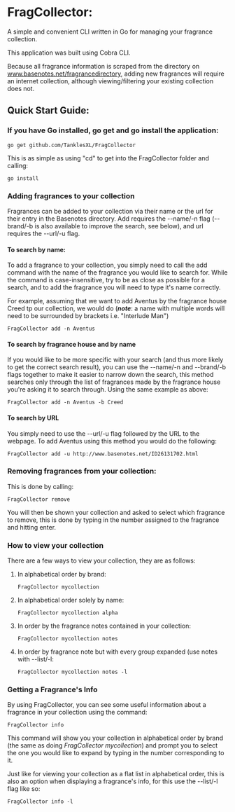 # FragCollector: 

A simple and convenient CLI written in Go for managing your fragrance collection. 

This application was built using Cobra CLI.

Because all fragrance information is scraped from the directory on www.basenotes.net/fragrancedirectory, adding new fragrances will require an internet collection, although viewing/filtering your existing collection does not.

## Quick Start Guide:

### If you have Go installed, go get and go install the application: 

```
go get github.com/TanklesXL/FragCollector
```

This is as simple as using "cd" to get into the FragCollector folder and calling:

```
go install
```

 ### Adding fragrances to your collection

Fragrances can be added to your collection via their name or the url for their entry in the Basenotes directory. Add requires the --name/-n flag (--brand/-b is also available to improve the search, see below), and url requires the --url/-u flag.

#### To search by name:

To add a fragrance to your collection, you simply need to call the add command with the name of the fragrance you would like to search for. While the command is case-insensitive, try to be as close as possible for a search, and to add the  fragrance you will need to type it's name correctly.

For example, assuming that we want to add Aventus by the fragrance house Creed tp our collection, we would do (***note***: a name with multiple words will need to be surrounded by brackets i.e. "Interlude Man")

```
FragCollector add -n Aventus
```

#### To search by fragrance house and by name

If you would like to be more specific with your search (and thus more likely to get the correct search result), you can use the --name/-n and --brand/-b flags together to make it easier to narrow down the search, this method  searches only through the list of fragrances made by the fragrance house you're asking it to search through. Using the same example as above:

```
FragCollector add -n Aventus -b Creed
```

#### To search by URL

You simply need to use the --url/-u flag followed by the URL to the webpage. To add Aventus using this method you would do the following:

```
FragCollector add -u http://www.basenotes.net/ID26131702.html
```

### Removing fragrances from your collection:

This is done by calling:

```
FragCollector remove
```

You will then be shown your collection and asked to select which fragrance to remove, this is done by typing in the number assigned to the fragrance and hitting enter.

### How to view your collection

There are a few ways to view your collection, they are as follows:

1. In alphabetical order by brand:

   ```
   FragCollector mycollection
   ```

2. In alphabetical order solely by name:

   ```
   FragCollector mycollection alpha
   ```

3. In order by the fragrance notes contained in your collection:

   ```
   FragCollector mycollection notes
   ```

4. In order by fragrance note but with every group expanded (use notes with --list/-l:

   ```
   FragCollector mycollection notes -l
   ```

### Getting a Fragrance's Info

By using FragCollector, you can see some useful information about a fragrance in your collection using the command:

```
FragCollector info
```

This command will show you your collection in alphabetical order by brand (the same as doing *FragCollector mycollection*) and prompt you to select the one you would like to expand by typing in the number corresponding to it.

Just like for viewing your collection as a flat list in alphabetical order, this is also an option when displaying a fragrance's info, for this use the --list/-l flag like so:

```
FragCollector info -l
```

